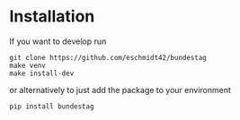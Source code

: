# Installation

If you want to develop run
```shell
git clone https://github.com/eschmidt42/bundestag
make venv
make install-dev
```

or alternatively to just add the package to your environment
```shell
pip install bundestag
```
